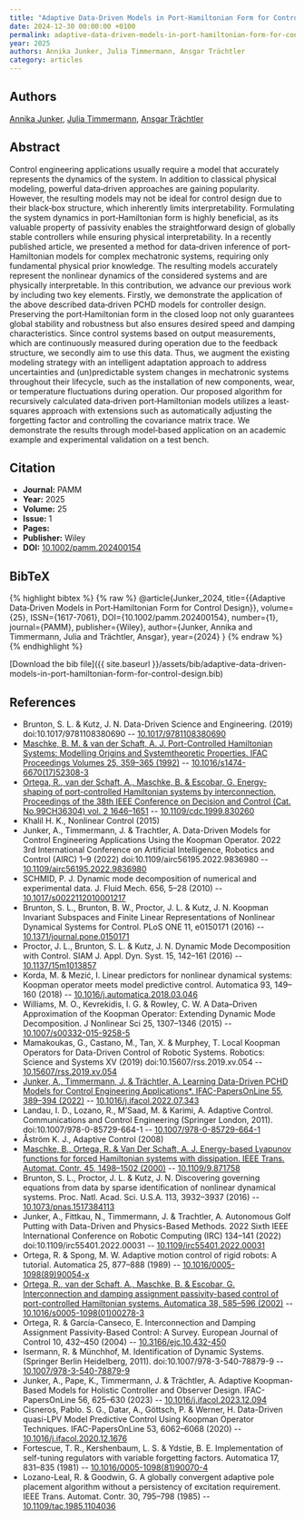 ```yaml
---
title: "Adaptive Data‐Driven Models in Port‐Hamiltonian Form for Control Design"
date: 2024-12-30 00:00:00 +0100
permalink: adaptive-data-driven-models-in-port-hamiltonian-form-for-control-design
year: 2025
authors: Annika Junker, Julia Timmermann, Ansgar Trächtler
category: articles
---
```

 
## Authors
[Annika Junker](authors/annika-junker), [Julia Timmermann](authors/julia-timmermann), [Ansgar Trächtler](authors/ansgar-trachtler)
 
## Abstract
Control engineering applications usually require a model that accurately represents the dynamics of the system. In addition to classical physical modeling, powerful data‐driven approaches are gaining popularity. However, the resulting models may not be ideal for control design due to their black‐box structure, which inherently limits interpretability. Formulating the system dynamics in port‐Hamiltonian form is highly beneficial, as its valuable property of passivity enables the straightforward design of globally stable controllers while ensuring physical interpretability. In a recently published article, we presented a method for data‐driven inference of port‐Hamiltonian models for complex mechatronic systems, requiring only fundamental physical prior knowledge. The resulting models accurately represent the nonlinear dynamics of the considered systems and are physically interpretable. In this contribution, we advance our previous work by including two key elements. Firstly, we demonstrate the application of the above described data‐driven PCHD models for controller design. Preserving the port‐Hamiltonian form in the closed loop not only guarantees global stability and robustness but also ensures desired speed and damping characteristics. Since control systems based on output measurements, which are continuously measured during operation due to the feedback structure, we secondly aim to use this data. Thus, we augment the existing modeling strategy with an intelligent adaptation approach to address uncertainties and (un)predictable system changes in mechatronic systems throughout their lifecycle, such as the installation of new components, wear, or temperature fluctuations during operation. Our proposed algorithm for recursively calculated data‐driven port‐Hamiltonian models utilizes a least‐squares approach with extensions such as automatically adjusting the forgetting factor and controlling the covariance matrix trace. We demonstrate the results through model‐based application on an academic example and experimental validation on a test bench.
 
## Citation
- **Journal:** PAMM
- **Year:** 2025
- **Volume:** 25
- **Issue:** 1
- **Pages:** 
- **Publisher:** Wiley
- **DOI:** [10.1002/pamm.202400154](https://doi.org/10.1002/pamm.202400154)
 
## BibTeX
{% highlight bibtex %}
{% raw %}
@article{Junker_2024,
  title={{Adaptive Data‐Driven Models in Port‐Hamiltonian Form for Control Design}},
  volume={25},
  ISSN={1617-7061},
  DOI={10.1002/pamm.202400154},
  number={1},
  journal={PAMM},
  publisher={Wiley},
  author={Junker, Annika and Timmermann, Julia and Trächtler, Ansgar},
  year={2024}
}
{% endraw %}
{% endhighlight %}
 
[Download the bib file]({{ site.baseurl }}/assets/bib/adaptive-data-driven-models-in-port-hamiltonian-form-for-control-design.bib)
 
## References
- Brunton, S. L. & Kutz, J. N. Data-Driven Science and Engineering. (2019) doi:10.1017/9781108380690 -- [10.1017/9781108380690](https://doi.org/10.1017/9781108380690)
- [Maschke, B. M. & van der Schaft, A. J. Port-Controlled Hamiltonian Systems: Modelling Origins and Systemtheoretic Properties. IFAC Proceedings Volumes 25, 359–365 (1992)](port-controlled-hamiltonian-systems-modelling-origins-and-systemtheoretic-properties) -- [10.1016/s1474-6670(17)52308-3](https://doi.org/10.1016/s1474-6670(17)52308-3)
- [Ortega, R., van der Schaft, A., Maschke, B. & Escobar, G. Energy-shaping of port-controlled Hamiltonian systems by interconnection. Proceedings of the 38th IEEE Conference on Decision and Control (Cat. No.99CH36304) vol. 2 1646–1651](energy-shaping-of-port-controlled-hamiltonian-systems-by-interconnection) -- [10.1109/cdc.1999.830260](https://doi.org/10.1109/cdc.1999.830260)
- Khalil H. K., Nonlinear Control (2015)
- Junker, A., Timmermann, J. & Trachtler, A. Data-Driven Models for Control Engineering Applications Using the Koopman Operator. 2022 3rd International Conference on Artificial Intelligence, Robotics and Control (AIRC) 1–9 (2022) doi:10.1109/airc56195.2022.9836980 -- [10.1109/airc56195.2022.9836980](https://doi.org/10.1109/airc56195.2022.9836980)
- SCHMID, P. J. Dynamic mode decomposition of numerical and experimental data. J. Fluid Mech. 656, 5–28 (2010) -- [10.1017/s0022112010001217](https://doi.org/10.1017/s0022112010001217)
- Brunton, S. L., Brunton, B. W., Proctor, J. L. & Kutz, J. N. Koopman Invariant Subspaces and Finite Linear Representations of Nonlinear Dynamical Systems for Control. PLoS ONE 11, e0150171 (2016) -- [10.1371/journal.pone.0150171](https://doi.org/10.1371/journal.pone.0150171)
- Proctor, J. L., Brunton, S. L. & Kutz, J. N. Dynamic Mode Decomposition with Control. SIAM J. Appl. Dyn. Syst. 15, 142–161 (2016) -- [10.1137/15m1013857](https://doi.org/10.1137/15m1013857)
- Korda, M. & Mezić, I. Linear predictors for nonlinear dynamical systems: Koopman operator meets model predictive control. Automatica 93, 149–160 (2018) -- [10.1016/j.automatica.2018.03.046](https://doi.org/10.1016/j.automatica.2018.03.046)
- Williams, M. O., Kevrekidis, I. G. & Rowley, C. W. A Data–Driven Approximation of the Koopman Operator: Extending Dynamic Mode Decomposition. J Nonlinear Sci 25, 1307–1346 (2015) -- [10.1007/s00332-015-9258-5](https://doi.org/10.1007/s00332-015-9258-5)
- Mamakoukas, G., Castano, M., Tan, X. & Murphey, T. Local Koopman Operators for Data-Driven Control of Robotic Systems. Robotics: Science and Systems XV (2019) doi:10.15607/rss.2019.xv.054 -- [10.15607/rss.2019.xv.054](https://doi.org/10.15607/rss.2019.xv.054)
- [Junker, A., Timmermann, J. & Trächtler, A. Learning Data-Driven PCHD Models for Control Engineering Applications*. IFAC-PapersOnLine 55, 389–394 (2022)](learning-data-driven-pchd-models-for-control-engineering-applications) -- [10.1016/j.ifacol.2022.07.343](https://doi.org/10.1016/j.ifacol.2022.07.343)
- Landau, I. D., Lozano, R., M’Saad, M. & Karimi, A. Adaptive Control. Communications and Control Engineering (Springer London, 2011). doi:10.1007/978-0-85729-664-1 -- [10.1007/978-0-85729-664-1](https://doi.org/10.1007/978-0-85729-664-1)
- Åström K. J., Adaptive Control (2008)
- [Maschke, B., Ortega, R. & Van Der Schaft, A. J. Energy-based Lyapunov functions for forced Hamiltonian systems with dissipation. IEEE Trans. Automat. Contr. 45, 1498–1502 (2000)](energy-based-lyapunov-functions-for-forced-hamiltonian-systems-with-dissipation) -- [10.1109/9.871758](https://doi.org/10.1109/9.871758)
- Brunton, S. L., Proctor, J. L. & Kutz, J. N. Discovering governing equations from data by sparse identification of nonlinear dynamical systems. Proc. Natl. Acad. Sci. U.S.A. 113, 3932–3937 (2016) -- [10.1073/pnas.1517384113](https://doi.org/10.1073/pnas.1517384113)
- Junker, A., Fittkau, N., Timmermann, J. & Trachtler, A. Autonomous Golf Putting with Data-Driven and Physics-Based Methods. 2022 Sixth IEEE International Conference on Robotic Computing (IRC) 134–141 (2022) doi:10.1109/irc55401.2022.00031 -- [10.1109/irc55401.2022.00031](https://doi.org/10.1109/irc55401.2022.00031)
- Ortega, R. & Spong, M. W. Adaptive motion control of rigid robots: A tutorial. Automatica 25, 877–888 (1989) -- [10.1016/0005-1098(89)90054-x](https://doi.org/10.1016/0005-1098(89)90054-x)
- [Ortega, R., van der Schaft, A., Maschke, B. & Escobar, G. Interconnection and damping assignment passivity-based control of port-controlled Hamiltonian systems. Automatica 38, 585–596 (2002)](interconnection-and-damping-assignment-passivity-based-control-of-port-controlled-hamiltonian-systems) -- [10.1016/s0005-1098(01)00278-3](https://doi.org/10.1016/s0005-1098(01)00278-3)
- Ortega, R. & García-Canseco, E. Interconnection and Damping Assignment Passivity-Based Control: A Survey. European Journal of Control 10, 432–450 (2004) -- [10.3166/ejc.10.432-450](https://doi.org/10.3166/ejc.10.432-450)
- Isermann, R. & Münchhof, M. Identification of Dynamic Systems. (Springer Berlin Heidelberg, 2011). doi:10.1007/978-3-540-78879-9 -- [10.1007/978-3-540-78879-9](https://doi.org/10.1007/978-3-540-78879-9)
- Junker, A., Pape, K., Timmermann, J. & Trächtler, A. Adaptive Koopman-Based Models for Holistic Controller and Observer Design. IFAC-PapersOnLine 56, 625–630 (2023) -- [10.1016/j.ifacol.2023.12.094](https://doi.org/10.1016/j.ifacol.2023.12.094)
- Cisneros, Pablo. S. G., Datar, A., Göttsch, P. & Werner, H. Data-Driven quasi-LPV Model Predictive Control Using Koopman Operator Techniques. IFAC-PapersOnLine 53, 6062–6068 (2020) -- [10.1016/j.ifacol.2020.12.1676](https://doi.org/10.1016/j.ifacol.2020.12.1676)
- Fortescue, T. R., Kershenbaum, L. S. & Ydstie, B. E. Implementation of self-tuning regulators with variable forgetting factors. Automatica 17, 831–835 (1981) -- [10.1016/0005-1098(81)90070-4](https://doi.org/10.1016/0005-1098(81)90070-4)
- Lozano-Leal, R. & Goodwin, G. A globally convergent adaptive pole placement algorithm without a persistency of excitation requirement. IEEE Trans. Automat. Contr. 30, 795–798 (1985) -- [10.1109/tac.1985.1104036](https://doi.org/10.1109/tac.1985.1104036)

